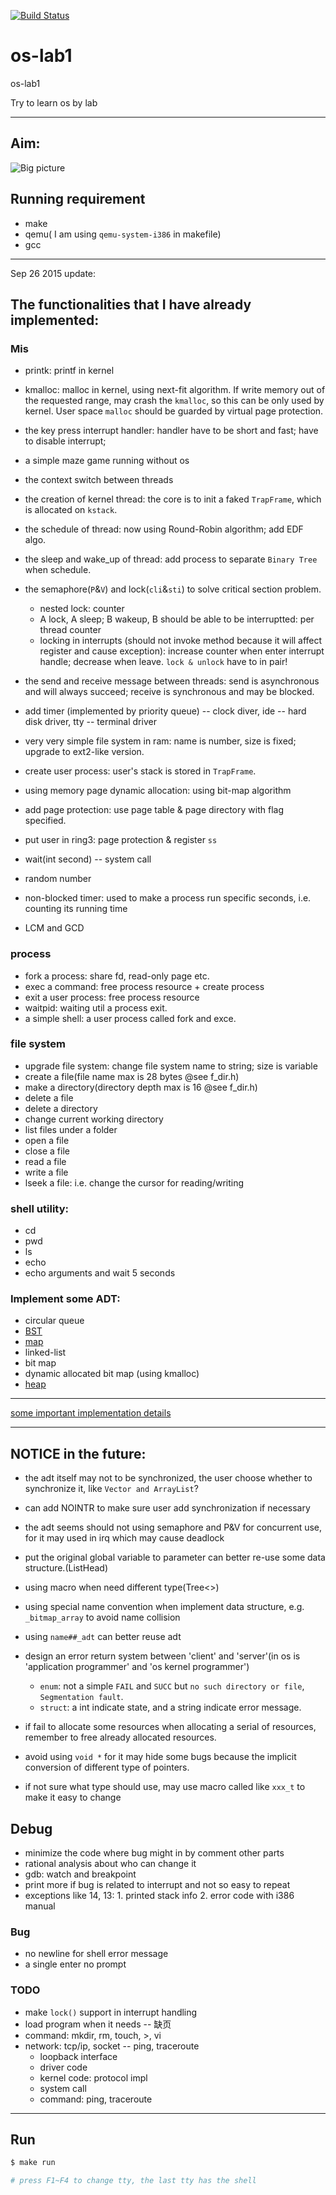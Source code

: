 [![Build Status](https://travis-ci.org/zzt93/os-lab1.svg?branch=master)](https://travis-ci.org/zzt93/os-lab1)

# os-lab1
os-lab1

Try to learn os by lab

------------------------------

## Aim:
![Big picture](docs/pic/aim.png)


## Running requirement
- make  
- qemu( I am using `qemu-system-i386` in makefile)  
- gcc  

----------------------

Sep 26 2015 update:

## The functionalities that I have already implemented:

### Mis
- printk: printf in kernel  
- kmalloc: malloc in kernel, using next-fit algorithm. If write memory out of the requested range, may crash the `kmalloc`, so this can be only used by kernel. User space `malloc` should be guarded by virtual page protection.
- the key press interrupt handler: handler have to be short and fast; have to disable interrupt; 
- a simple maze game running without os  
- the context switch between threads  
- the creation of kernel thread: the core is to init a faked `TrapFrame`, which is allocated on `kstack`.
- the schedule of thread: now using Round-Robin algorithm; add EDF algo.
- the sleep and wake_up of thread: add process to separate `Binary Tree` when schedule.
- the semaphore(`P`&`V`) and lock(`cli`&`sti`) to solve critical section problem.
    - nested lock: counter
    - A lock, A sleep; B wakeup, B should be able to be interruptted: per thread counter
    - locking in interrupts (should not invoke method because it will affect register and cause exception): increase counter when enter interrupt handle; decrease when leave. `lock & unlock` have to in pair!
- the send and receive message between threads: send is asynchronous and will always succeed; receive is synchronous and may be blocked.

- add timer (implemented by priority queue) -- clock diver, ide -- hard disk driver, tty -- terminal driver  
- very very simple file system in ram: name is number, size is fixed; upgrade to ext2-like version.
- create user process: user's stack is stored in `TrapFrame`. 
- using memory page dynamic allocation: using bit-map algorithm  
- add page protection: use page table & page directory with flag specified.
- put user in ring3: page protection & register `ss`
- wait(int second) -- system call  
- random number  
- non-blocked timer: used to make a process run specific seconds, i.e. counting its running time  
- LCM and GCD  

### process
- fork a process: share fd, read-only page etc.
- exec a command: free process resource + create process
- exit a user process: free process resource
- waitpid: waiting util a process exit.
- a simple shell: a user process called fork and exce.

### file system
- upgrade file system: change file system name to string; size is variable  
- create a file(file name max is 28 bytes @see f_dir.h)  
- make a directory(directory depth max is 16 @see f_dir.h)  
- delete a file  
- delete a directory  
- change current working directory  
- list files under a folder  
- open a file  
- close a file  
- read a file  
- write a file  
- lseek a file: i.e. change the cursor for reading/writing  

### shell utility:
- cd
- pwd
- ls
- echo
- echo arguments and wait 5 seconds


### Implement some ADT:  
- circular queue  
- [BST](docs/ADT/BST.md)  
- [map](docs/ADT/map.md)  
- linked-list  
- bit map  
- dynamic allocated bit map (using kmalloc)  
- [heap](docs/ADT/heap.md)

---------------------

[some important implementation details](docs/internal.md)

-----------------

## NOTICE in the future:
- the adt itself may not to be synchronized, the user choose whether to synchronize it, like `Vector and ArrayList`?  
- can add NOINTR to make sure user add synchronization if necessary  
- the adt seems should not using semaphore and P&V for concurrent use, for it may used in irq which may cause deadlock  

- put the original global variable to parameter can better re-use some data structure.(ListHead)
- using macro when need different type(Tree<>)
- using special name convention when implement data structure, e.g. `_bitmap_array` to avoid name collision  
- using `name##_adt` can better reuse adt  

- design an error return system between 'client' and 'server'(in os is 'application programmer' and 'os kernel programmer')
	- `enum`: not a simple `FAIL` and `SUCC` but `no such directory or file`, `Segmentation fault`.
	- `struct`: a int indicate state, and a string indicate error message.

- if fail to allocate some resources when allocating a serial of resources,  
	remember to free already allocated resources.  

- avoid using `void *` for it may hide some bugs because the implicit conversion of different type of pointers.  

- if not sure what type should use, may use macro called like `xxx_t` to make it easy to change  


## Debug
- minimize the code where bug might in by comment other parts
- rational analysis about who can change it
- gdb: watch and breakpoint
- print more if bug is related to interrupt and not so easy to repeat
- exceptions like 14, 13: 1. printed stack info 2. error code with i386 manual

### Bug
- no newline for shell error message
- a single enter no prompt

### TODO
- make `lock()` support in interrupt handling
- load program when it needs -- 缺页
- command: mkdir, rm, touch, >, vi
- network: tcp/ip, socket -- ping, traceroute
  - loopback interface
  - driver code
  - kernel code: protocol impl
  - system call
  - command: ping, traceroute
  
  
---

## Run
```bash
$ make run

# press F1~F4 to change tty, the last tty has the shell
```
